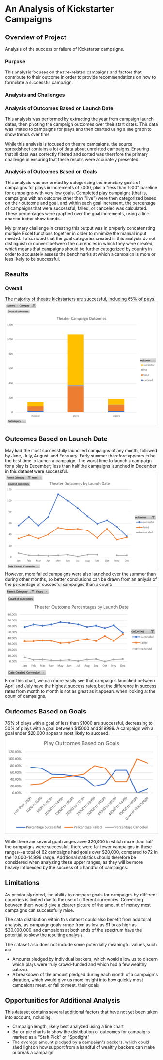 # An Analysis of Kickstarter Campaigns

## Overview of Project
Analysis of the success or failure of Kickstarter campaigns. 

### Purpose
This analysis focuses on theatre-related campaigns and factors that contribute to their outcome in order to provide recommendations on how to formulate a successful campaign.

### Analysis and Challenges

### Analysis of Outcomes Based on Launch Date
This analysis was performed by extracting the year from campaign launch dates, then pivoting the campaign outcomes over their start dates. This data was limited to campaigns for plays and then charted using a line graph to show trends over time.

While this analysis is focused on theatre campaigns, the source spreadsheet contains a lot of data about unrelated campaigns. Ensuring that all data was correctly filtered and sorted was therefore the primary challenge in ensuring that these results were accurately presented.

### Analysis of Outcomes Based on Goals
This analysis was performed by categorizing the monetary goals of campaigns for plays in increments of 5000, plus a "less than 1000" baseline for campaigns with very low goals. Completed play campaigns (that is, campaigns with an outcome other than "live") were then categorized based on their outcome and goal, and within each goal increment, the percentage of campaigns that were successful, failed, or canceled was calculated. These percentages were graphed over the goal increments, using a line chart to better show trends.

My primary challenge in creating this output was in properly concatenating multiple Excel functions together in order to minimize the manual input needed. I also noted that the goal categories created in this analysis do not distinguish or convert between the currencies in which they were created, which means that campaigns should be further categorized by country in order to accurately assess the benchmarks at which a campaign is more or less likely to be successful.

## Results

### Overall
The majority of theatre kickstarters are successful, including 65% of plays. 
![theatre_campaign_outcomes](https://github.com/kmburkezoo/kickstarter-analysis/blob/main/Resources/theater_campaign_outcomes.png)

## Outcomes Based on Launch Date
May had the most successfully launched campaigns of any month, followed by June, July, August, and February. Early summer therefore appears to be the best time to launch a campaign. The worst time to launch a campaign for a play is December; less than half the campaigns launched in December in this dataset were successful.
![outcomes_by_launch_date](https://github.com/kmburkezoo/kickstarter-analysis/blob/main/Resources/Theater_Outcomes_vs_Launch.png)
However, more failed campaigns were also launched over the summer than during other months, so better conclusions can be drawn from an anlysis of the percentage of succesful campaigns than a count:
![theatre campaign outcome percentage](https://github.com/kmburkezoo/kickstarter-analysis/blob/main/Resources/Theater_Outcome_Percentage_vs_Launch.png)
From this chart, we can more easily see that campaigns launched between April and July have the highest success rates, but the difference in success rates from month to month is not as great as it appears when looking at the count of campaigns.

## Outcomes Based on Goals
76% of plays with a goal of less than $1000 are successful, decreasing to 50% of plays with a goal between $15000 and $19999. A campaign with a goal under $20,000 appears most likely to succeed.
![outcomes_vs_goals](https://github.com/kmburkezoo/kickstarter-analysis/blob/main/Resources/outcomes_vs_goals.png)

While there are several goal ranges aove $20,000 in which more than half the campaigns were successful, there were far fewer campaigns in these ranges--a total of 62 campaigns had goals over $20,000, compared to 72 in the 10,000-14,999 range. Additional statistics should therefore be considered when analyzing these upper ranges, as they will be more heavily influenced by the success of a handful of campaigns.

## Limitations
As previously noted, the ability to compare goals for campaigns by different countries is limited due to the use of different currencies. Converting between them would give a clearer picture of the amount of money most campaigns can successfully raise.

The data distribution within this dataset could also benefit from additonal analysis, as campaign goals range from as low as $1 to as high as $30,000,000, and campaigns at both ends of the spectrum have the potential to skew the resulting analysis.

The dataset also does not include some potentially meaningful values, such as:
- Amounts pledged by individual backers, which would allow us to discern which plays were truly crowd-funded and which had a few wealthy patrons
- A breakdown of the amount pledged during each month of a campaign's duration, which would give us more insight into how quickly most campaigns meet, or fail to meet, their goals

## Opportunities for Additional Analysis 
This dataset contains several additional factors that have not yet been taken into account, including:
- Campaign length, likely best analyzed using a line chart
- Bar or pie charts to show the distribution of outcomes for campaigns marked as a "Staff Pick" or "Spotlight"
- The average amount pledged by a campaign's backers, which could shed light on how support from a handful of wealthy backers can make or break a campaign 
